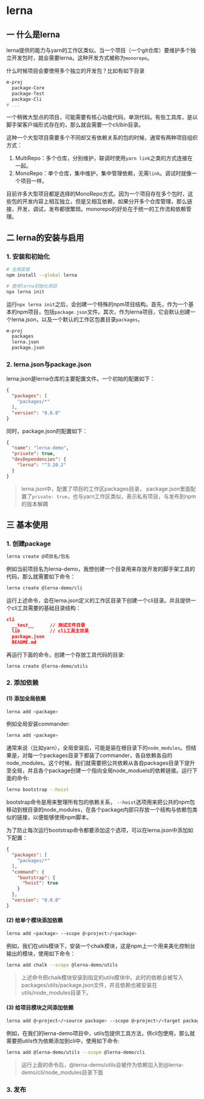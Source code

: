# lerna

## 一 什么是lerna

lerna提供的能力与yarn的工作区类似。当一个项目（一个git仓库）要维护多个独立开发包时，就会需要lerna。这种开发方式被称为`monorepo`。

什么时候项目会要使用多个独立的开发包？比如有如下目录

```bash
m-proj
  package-Core
  package-Test
  package-Cli
# ...
```

一个稍微大型点的项目，可能需要有核心功能代码，单测代码。有些工具库，是以脚手架客户端形式存在的，那么就会需要一个cli/bin目录。

这种一个大型项目需要多个不同却又有依赖关系的包的时候，通常有两种项目组织方式：

1. MultiRepo：多个仓库，分别维护，联调时使用`yarn link`之类的方式连接在一起。
2. MonoRepo：单个仓库，集中维护，集中管理依赖，无需`link`。调试时就像一个项目一样。

目前许多大型项目都是选择的MonoRepo方式。因为一个项目存在多个包时，这些包的开发内容上相互独立，但是又相互依赖，如果分开多个仓库管理，那么链接，开发，调试，发布都很繁琐。monorepo的好处在于统一的工作流和依赖管理。

## 二 lerna的安装与启用

### 1. 安装和初始化

```bash
# 全局安装
npm install --global lerna

# 使用lerna初始化项目
npx lerna init
```

运行`npx lerna init`之后，会创建一个特殊的npm项目结构。首先，作为一个基本的npm项目，包括`package.json`文件。其次，作为lerna项目，它会默认创建一个lerna.json，以及一个默认的工作区包裹目录`packages`。

```bash
m-proj
  packages
  lerna.json
  package.json
```

### 2. lerna.json与package.json

lerna.json是lerna仓库的主要配置文件。一个初始的配置如下：

```json
{
  "packages": [
    "packages/*"
  ],
  "version": "0.0.0"
}
```

同时，package.json的配置如下：

```json
{
  "name": "lerna-demo",
  "private": true,
  "devDependencies": {
    "lerna": "^3.20.2"
  }
}
```

> lerna.json中，配置了项目的工作区packages目录，
> package.json里面配置了`private: true`，也与yarn工作区类似，表示私有项目，与发布到npm的版本解耦

## 三 基本使用

### 1. 创建package

```bash
lerna create @项目名/包名
```

例如当前项目名为lerna-demo，我想创建一个目录用来存放开发的脚手架工具的代码，那么就需要如下命令：

```bash
lerna create @lerna-demo/cli
```

运行上述命令，会在lerna.json定义的工作区目录下创建一个cli目录。并且提供一个cli工具需要的基础目录结构：

```json
cli
  __test__      // 测试文件目录
  lib           // cli工具主目录
  package.json
  README.md
```

再运行下面的命令，创建一个存放工具代码的目录:

```bash
lerna create @lerna-demo/utils
```

### 2. 添加依赖

#### (1) 添加全局依赖

```bash
lerna add <package>
```

例如全局安装commander:

```bash
lerna add <package>
```

通常来说（比如yarn），全局安装后，可能是装在根目录下的`node_modules`。但结果是，对每一个packages目录下都装了commander，各自依赖各自的node_modules。这个时候，我们就需要把公共依赖从各自packages目录下提升至全局，并且各个package创建一个指向全局node_moduels的依赖链接。运行下面的命令: 

```bash
lerna bootstrap --hoist
```

bootstrap命令是用来整理所有包的依赖关系， `--hoist`选项用来把公共的npm包移动到根目录的node_modules，在各个package内部只存放一个结构与依赖包类似的链接，以便能够使用npm脚本。

为了防止每次运行bootstrap命令都要添加这个选项，可以在lerna.json中添加如下配置：

```json
{
  "packages": [
    "packages/*"
  ],
  "command": {
    "bootstrap": {
      "hoist": true
    }
  },
  "version": "0.0.0"
}
```

#### (2) 给单个模块添加依赖

```bash
lerna add <package> --scope @<project>/<package>
```

例如，我们在utils模块下，安装一个chalk模块，这是npm上一个用来美化控制台输出的模块，使用如下命令：

```bash
lerna add chalk --scope @lerna-demo/utils
```

> 上述命令把chalk模块安装到指定的utils模块中。此时的依赖会被写入packages/utils/package.json文件，并且依赖也被安装在utils/node_modules目录下。

#### (3) 给项目模块之间添加依赖

```bash
lerna add @<project>/<source package> --scope @<project>/<target package>
```

例如，在我们的lerna-demo项目中，utils包提供工具方法，供cli包使用，那么就需要把utils作为依赖添加到cli中，使用如下命令:

```bash
lerna add @lerna-demo/utils --scope @lerna-demo/cli
```

> 运行上面的命令后，@lerna-demo/utils会被作为依赖加入到@lerna-demo/cli/node_modules目录下面

### 3. 发布





